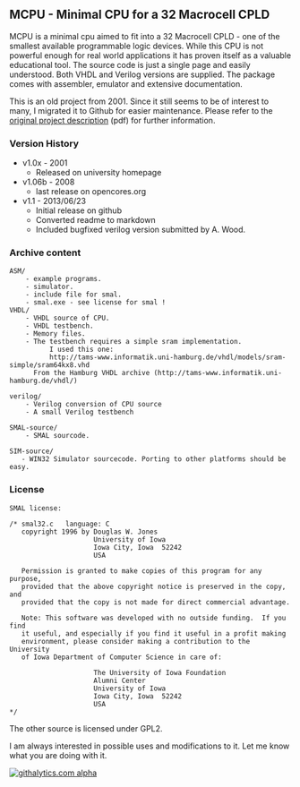## MCPU - Minimal CPU for a 32 Macrocell CPLD ##

MCPU is a minimal cpu aimed to fit into a 32 Macrocell CPLD - one of the smallest available programmable logic devices.
While this CPU is not powerful enough for real world applications it has proven itself as a valuable educational 
tool. The source code is just a single page and easily understood. Both VHDL and Verilog versions are supplied.
The package comes with assembler, emulator and extensive documentation. 

This is an old project from 2001. Since it still seems to be of interest to many, I migrated it to Github 
for easier maintenance. Please refer to the [original project description](https://github.com/cpldcpu/MCPU/blob/master/mcpu.pdf?raw=true) (pdf) for further information.

### Version History ###

* v1.0x - 2001 
	- Released on university homepage
* v1.06b - 2008 
 	- last release on opencores.org
* v1.1 - 2013/06/23
	- Initial release on github
	- Converted readme to markdown
	- Included bugfixed verilog version submitted by A. Wood.

### Archive content ###
```
ASM/
	- example programs.
	- simulator.
	- include file for smal.
	- smal.exe - see license for smal !
VHDL/
	- VHDL source of CPU.
	- VHDL testbench.
	- Memory files.
	- The testbench requires a simple sram implementation.
          I used this one: 
          http://tams-www.informatik.uni-hamburg.de/vhdl/models/sram-simple/sram64kx8.vhd          
 	  From the Hamburg VHDL archive (http://tams-www.informatik.uni-hamburg.de/vhdl/)

verilog/
	- Verilog conversion of CPU source 
	- A small Verilog testbench

SMAL-source/
	- SMAL sourcode.

SIM-source/
   - WIN32 Simulator sourcecode. Porting to other platforms should be easy.
```

### License ###
```
SMAL license:

/* smal32.c   language: C
   copyright 1996 by Douglas W. Jones
                     University of Iowa
                     Iowa City, Iowa  52242
                     USA

   Permission is granted to make copies of this program for any purpose,
   provided that the above copyright notice is preserved in the copy, and
   provided that the copy is not made for direct commercial advantage.

   Note: This software was developed with no outside funding.  If you find
   it useful, and especially if you find it useful in a profit making
   environment, please consider making a contribution to the University
   of Iowa Department of Computer Science in care of:

                     The University of Iowa Foundation
                     Alumni Center
                     University of Iowa
                     Iowa City, Iowa  52242
                     USA
*/
```

The other source is licensed under GPL2.

I am always interested in possible uses and modifications to it. Let me know what you are doing
with it.

[![githalytics.com alpha](https://cruel-carlota.pagodabox.com/c5374f7a0e93808ad8ec50f6e9fa8b41 "githalytics.com")](http://githalytics.com/cpldcpu/MCPU)
